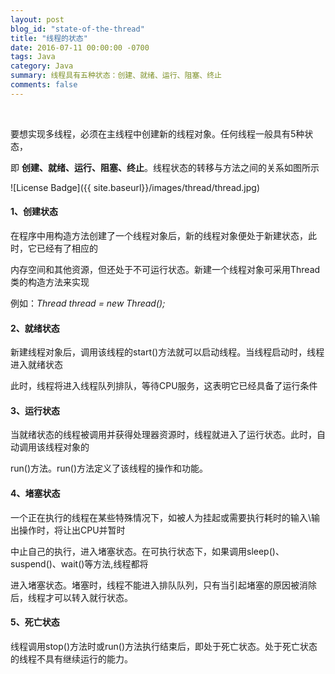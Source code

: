 ```yaml
---
layout: post
blog_id: "state-of-the-thread"
title: "线程的状态"
date: 2016-07-11 00:00:00 -0700
tags: Java
category: Java
summary: 线程具有五种状态：创建、就绪、运行、阻塞、终止
comments: false
---
```

<br>

要想实现多线程，必须在主线程中创建新的线程对象。任何线程一般具有5种状态，

即 **创建、就绪、运行、阻塞、终止**。线程状态的转移与方法之间的关系如图所示

![License Badge]({{ site.baseurl}}/images/thread/thread.jpg)

#### 1、创建状态

在程序中用构造方法创建了一个线程对象后，新的线程对象便处于新建状态，此时，它已经有了相应的

内存空间和其他资源，但还处于不可运行状态。新建一个线程对象可采用Thread类的构造方法来实现

例如：*Thread thread = new Thread();*

#### 2、就绪状态

新建线程对象后，调用该线程的start()方法就可以启动线程。当线程启动时，线程进入就绪状态

此时，线程将进入线程队列排队，等待CPU服务，这表明它已经具备了运行条件

#### 3、运行状态

当就绪状态的线程被调用并获得处理器资源时，线程就进入了运行状态。此时，自动调用该线程对象的

run()方法。run()方法定义了该线程的操作和功能。

#### 4、堵塞状态

一个正在执行的线程在某些特殊情况下，如被人为挂起或需要执行耗时的输入\输出操作时，将让出CPU并暂时

中止自己的执行，进入堵塞状态。在可执行状态下，如果调用sleep()、suspend()、wait()等方法,线程都将

进入堵塞状态。堵塞时，线程不能进入排队队列，只有当引起堵塞的原因被消除后，线程才可以转入就行状态。

#### 5、死亡状态

线程调用stop()方法时或run()方法执行结束后，即处于死亡状态。处于死亡状态的线程不具有继续运行的能力。
















